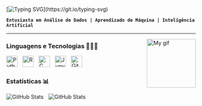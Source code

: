 [![Typing SVG](https://readme-typing-svg.herokuapp.com/?color=66A88C&size=35&center=true&vCenter=true&width=1000&lines=OLÁ,+meu+nome+é+Amanda+Salvino;Sou+estudante+de+Sistemas+de+Informação;Seja+BEM-VINDO!)](https://git.io/typing-svg)

**`Entusiasta em Análise de Dados | Aprendizado de Máquina | Inteligência Artificial`**

---
<img
    align="right"
    alt="My gif"
    height="130"
    src="https://i.postimg.cc/xjtDqnbj/ezgif-com-speed.gif"
/>

### Linguagens e Tecnologias 👩🏻‍💻

<img
    align="left"
    alt="Python"
    title="Python"
    width="30px"
    style="padding-right: 10px;"
    src="https://cdn.jsdelivr.net/gh/devicons/devicon@latest/icons/python/python-original.svg"        
/>
<img
    align="left"
    alt="R"
    title="R"
    width="30px"
    style="padding-right: 10px;"
    src="https://cdn.jsdelivr.net/gh/devicons/devicon@latest/icons/rstudio/rstudio-original.svg"
/>
<img
    align="left"
    alt="C"
    title="C"
    width="30px"
    style="padding-right: 10px;"
    src="https://cdn.jsdelivr.net/gh/devicons/devicon@latest/icons/c/c-original.svg"
/>
<img
    align="left"
    alt="Jupyter"
    title="Jupyter"
    width="30px"
    style="padding-right: 10px;"
    src="https://cdn.jsdelivr.net/gh/devicons/devicon@latest/icons/jupyter/jupyter-original-wordmark.svg"
/>
<img
    align="left"
    alt="Git"
    title="Git"
    width="30px"
    style="padding-right: 10px;"
    src="https://cdn.jsdelivr.net/gh/devicons/devicon@latest/icons/git/git-original.svg"
/>
<br/>
<br/>

### Estatísticas 📊

<img
    align="left"
    alt="GitHub Stats"
    heigth="200"
    style="padding-right: 10px;"
    src="https://github-readme-stats.vercel.app/api?username=salvinoamanda&show_icons=true&theme=tokyonight&include_all_commits=true&locale=pt-br"
/>
<img
    align="left"
    alt="GitHub Stats"
    heigth="200"
    style="padding-right: 10px;"
    src="https://github-readme-stats.vercel.app/api/top-langs/?username=salvinoamanda&theme=tokyonight&layout=compact&custom_title=Tecnologias&langs_count=3"
/>
